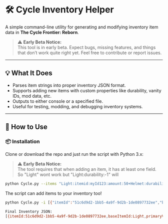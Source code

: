 # 🛠️ Cycle Inventory Helper

A simple command-line utility for generating and modifying inventory item data in **The Cycle Frontier: Reborn**.

> ⚠️ **Early Beta Notice:**  
> This tool is in early beta. Expect bugs, missing features, and things that don’t work quite right yet. Feel free to contribute or report issues.

---

## 💡 What It Does

- Parses item strings into proper inventory JSON format.
- Supports adding new items with custom properties like durability, vanity IDs, mod data, etc.
- Outputs to either console or a specified file.
- Useful for testing, modding, and debugging inventory systems.

---

## 🚀 How to Use

### 📦 Installation

Clone or download the repo and just run the script with Python 3.x:
> ⚠️ **Early Beta Notice:**  
> The tool requires that when adding an item, it has at least one field. So "Light" wont work but "Light:durability:-1" will
```bash
python Cycle.py --items "Light:itemid:myId123:amount:50+Helmet:durability:200" --output inventory.json
```
The script can add items to your inventory too!
```bash
python Cycle.py -i [{"itemId":"51c6d9d2-1bb5-4a9f-9d2b-1de0897732ee","baseItemId":"Light","primaryVanityId":0,"secondaryVanityId":0,"amount":234,"durability":-1,"modData":{"m":[]},"rolledPerks":[],"insurance":"","insuranceOwnerPlayfabId":"","insuredAttachmentId":"","origin":{"t":"","p":"","g":""}}] --items "Light:durability:-1"

Final Inventory JSON:
[{itemId:51c6d9d2-1bb5-4a9f-9d2b-1de0897732ee,baseItemId:Light,primaryVanityId:0,secondaryVanityId:0,amount:234,durability:-1,modData:{m:[]},rolledPerks:[],insurance:,insuranceOwnerPlayfabId:,insuredAttachmentId:,origin:{t:,p:,g:}},{"itemId": "c3a2606c-3c2f-4ceb-9b9d-8aa6b24bc9f0", "baseItemId": "light", "primaryVanityId": 0, "secondaryVanityId": 0, "amount": 1, "durability": "-1", "modData": {"m": []}, "rolledPerks": [], "insurance": "None", "insuranceOwnerPlayfabId": "", "insuredAttachmentId": "", "origin": {"t": "", "p": "", "g": ""}}]

